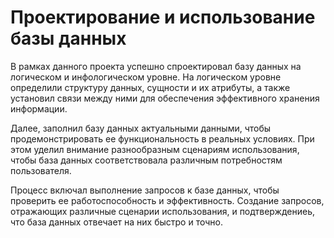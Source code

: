 # Проектирование и использование базы данных

В рамках данного проекта успешно спроектировал базу данных на логическом и инфологическом уровне. На логическом уровне определили структуру данных, сущности и их атрибуты, а также установил связи между ними для обеспечения эффективного хранения информации.

Далее, заполнил базу данных актуальными данными, чтобы продемонстрировать ее функциональность в реальных условиях. При этом уделил внимание разнообразным сценариям использования, чтобы база данных соответствовала различным потребностям пользователя.

Процесс включал выполнение запросов к базе данных, чтобы проверить ее работоспособность и эффективность. Создание запросов, отражающих различные сценарии использования, и подтверждениеь, что база данных отвечает на них быстро и точно.
